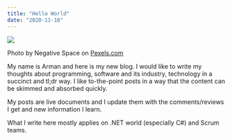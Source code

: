 ```yaml
---
title: "Hello World"
date: "2020-11-10"
---
```


![](https://programmerbyday.files.wordpress.com/2020/11/pexels-photo-169573.jpeg?w=1024)

Photo by Negative Space on [Pexels](https://www.pexels.com/photo/grayscale-photo-of-computer-laptop-near-white-notebook-and-ceramic-mug-on-table-169573/)[.com](https://www.pexels.com/photo/grayscale-photo-of-computer-laptop-near-white-notebook-and-ceramic-mug-on-table-169573/)

My name is Arman and here is my new blog. I would like to write my thoughts about programming, software and its industry, technology in a succinct and tl;dr way. I like to-the-point posts in a way that the content can be skimmed and absorbed quickly.

My posts are live documents and I update them with the comments/reviews I get and new information I learn.

What I write here mostly applies on .NET world (especially C#) and Scrum teams.

